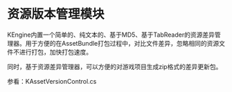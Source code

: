资源版本管理模块
==============================

KEngine内置一个简单的、纯文本的、基于MD5、基于TabReader的资源差异管理器。用于方便的在AssetBundle打包过程中，对比文件差异，忽略相同的资源文件不进行打包，加快打包速度。

同时，基于资源差异管理器，可以方便的对游戏项目生成zip格式的差异更新包。


参看：KAssetVersionControl.cs
